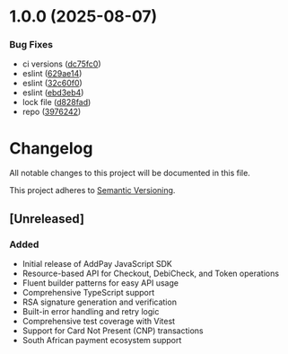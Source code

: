 # 1.0.0 (2025-08-07)


### Bug Fixes

* ci versions ([dc75fc0](https://github.com/checkoutjoy/addpay-js/commit/dc75fc06f7a8d8bc8291cee63ce4cabd30309e96))
* eslint ([629ae14](https://github.com/checkoutjoy/addpay-js/commit/629ae14619809941456e6548f0c32d9ee310a855))
* eslint ([32c60f0](https://github.com/checkoutjoy/addpay-js/commit/32c60f029668731432589776d5299fc8b7717830))
* eslint ([ebd3eb4](https://github.com/checkoutjoy/addpay-js/commit/ebd3eb448a53bf0ed0c0b175448fe39ca11302e5))
* lock file ([d828fad](https://github.com/checkoutjoy/addpay-js/commit/d828fade88162b5e05c883091c226ef328317e33))
* repo ([3976242](https://github.com/checkoutjoy/addpay-js/commit/397624230c15de7d5de0feeac9769374f060bf4f))

# Changelog

All notable changes to this project will be documented in this file.

This project adheres to [Semantic Versioning](https://semver.org/spec/v2.0.0.html).

## [Unreleased]

### Added
- Initial release of AddPay JavaScript SDK
- Resource-based API for Checkout, DebiCheck, and Token operations
- Fluent builder patterns for easy API usage
- Comprehensive TypeScript support
- RSA signature generation and verification
- Built-in error handling and retry logic
- Comprehensive test coverage with Vitest
- Support for Card Not Present (CNP) transactions
- South African payment ecosystem support

